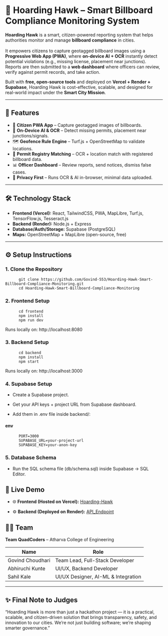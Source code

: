 # 🦅 Hoarding Hawk – Smart Billboard Compliance Monitoring System

**Hoarding Hawk** is a smart, citizen-powered reporting system that helps authorities monitor and manage **billboard compliance** in cities.<br>  
It empowers citizens to capture geotagged billboard images using a **Progressive Web App (PWA)**, where **on-device AI + OCR** instantly detect potential violations (e.g., missing license, placement near junctions).  
Reports are then submitted to a **web dashboard** where officers can review, verify against permit records, and take action.<br>  

Built with **free, open-source tools** and deployed on **Vercel + Render + Supabase**, Hoarding Hawk is cost-effective, scalable, and designed for real-world impact under the **Smart City Mission**.  

---

## 🚀 Features
- 📸 **Citizen PWA App** – Capture geotagged images of billboards.  
- 🤖 **On-Device AI & OCR** – Detect missing permits, placement near junctions/signals.  
- 🗺️ **Geofence Rule Engine** – Turf.js + OpenStreetMap to validate locations.  
- 📂 **Permit Registry Matching** – OCR + location match with registered billboard data.  
- 📊 **Officer Dashboard** – Review reports, send notices, dismiss false cases.  
- 🔐 **Privacy First** – Runs OCR & AI in-browser, minimal data uploaded.  

---

## 🛠️ Technology Stack
- **Frontend (Vercel):** React, TailwindCSS, PWA, MapLibre, Turf.js, TensorFlow.js, Tesseract.js  
- **Backend (Render):** Node.js + Express  
- **Database/Auth/Storage:** Supabase (PostgreSQL)  
- **Maps:** OpenStreetMap + MapLibre (open-source, free)  

---

## ⚙️ Setup Instructions

### 1. Clone the Repository

          git clone https://github.com/Govind-553/Hoarding-Hawk-Smart-Billboard-Compliance-Monitoring.git
          cd Hoarding-Hawk-Smart-Billboard-Compliance-Monitoring

### 2. Frontend Setup

          cd frontend
          npm install
          npm run dev

Runs locally on: http://localhost:8080 

### 3. Backend Setup

          cd backend
          npm install
          npm start

Runs locally on: http://localhost:3000

### 4. Supabase Setup

* Create a Supabase project.

* Get your API keys + project URL from Supabase dashboard.

* Add them in .env file inside backend/:

#### env
          PORT=3000
          SUPABASE_URL=your-project-url
          SUPABASE_KEY=your-anon-key

### 5. Database Schema

- Run the SQL schema file (db/schema.sql) inside Supabase → SQL Editor.

## 🚀 Live Demo

- 🌐 **Frontend (Hosted on Vercel):** [Hoarding-Hawk](https://hoarding-hawk.vercel.app/)

- ⚙️ **Backend (Deployed on Render):** [API_Endpoint]()

## 👨‍💻 Team
**Team QuadCoders** – Atharva College of Engineering

| Name              | Role                                 |
|-------------------|--------------------------------------|
| Govind Choudhari  | Team Lead, Full-Stack Developer      |
| Abhiruchi Kunte   | UI/UX, Backend Developer             |
| Sahil Kale        | UI/UX Designer, AI-ML & Integration  |

--- 

## ✨ Final Note to Judges
“Hoarding Hawk is more than just a hackathon project — it is a practical, scalable, and citizen-driven solution that brings transparency, safety, and innovation to our cities. We’re not just building software; we’re shaping smarter governance.”

